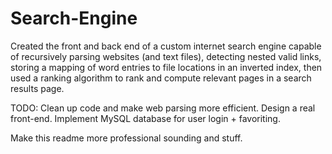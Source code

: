 # Search-Engine

Created the front and back end of a custom internet search engine capable of recursively parsing websites (and text files), detecting nested valid links, storing a mapping of word entries to file locations in an inverted index, then used a ranking algorithm to rank and compute relevant pages in a search results page.

TODO:
Clean up code and make web parsing more efficient.
Design a real front-end.
Implement MySQL database for user login + favoriting.

Make this readme more professional sounding and stuff.
